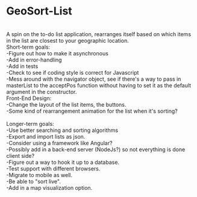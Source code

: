 # GeoSort-List
<br>
A spin on the to-do list application, rearranges itself based on which items in the list are closest to your geographic location. 
<br>
Short-term goals:
<br>
-Figure out how to make it asynchronous<br>
-Add in error-handling<br>
-Add in tests<br>
-Check to see if coding style is correct for Javascript<br>
-Mess around with the navigator object, see if there's a way to pass in masterList to the acceptPos function without having to set it as the default argument in the constructor. 
<br>
Front-End Design:
<br>
-Change the layout of the list items, the buttons.<br>
-Some kind of rearrangement animation for the list when it's sorting?<br>
<br>
Longer-term goals:
<br>
-Use better searching and sorting algorithms<br>
-Export and import lists as json.<br>
-Consider using a framework like Angular?<br>
-Possibly add in a back-end server (NodeJs?) so not everything is done client side?<br>
-Figure out a way to hook it up to a database.<br>
-Test support with different browsers.<br>
-Migrate to mobile as well.<br>
-Be able to "sort live".<br>
-Add in a map visualization option.<br>
